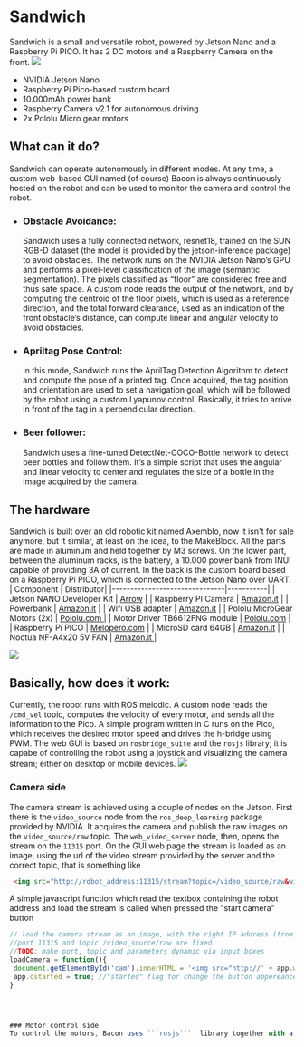 # Sandwich
Sandwich is a small and versatile robot, powered by Jetson Nano and a Raspberry Pi PICO. It has 2 DC motors and a Raspberry Camera on the front.
![](https://raw.githubusercontent.com/tolomeis/sandwich/main/imgs/sandwich-full.jpg)
- NVIDIA Jetson Nano
-  Raspberry Pi Pico-based custom board
- 10.000mAh power bank
- Raspberry Camera v2.1 for autonomous driving
- 2x Pololu Micro gear motors
 

## What can it do?
Sandwich can operate autonomously in different modes. At any time, a custom web-based GUI named (of course) Bacon is always continuously hosted on the robot and can be used to monitor the camera and control the robot.
- ### Obstacle Avoidance:
  Sandwich uses a fully connected network, resnet18, trained on the SUN RGB-D dataset (the model is provided by the jetson-inference package) to avoid obstacles. The network runs on the NVIDIA Jetson Nano’s GPU and performs a pixel-level classification of the image (semantic segmentation). The pixels classified as “floor” are considered free and thus safe space. A custom node reads the output of the network, and by computing the centroid of the floor pixels, which is used as a reference direction, and the total forward clearance, used as an indication of the front obstacle’s distance, can compute linear and angular velocity to avoid obstacles.
- ### Apriltag Pose Control:
  In this mode, Sandwich runs the AprilTag Detection Algorithm to detect and compute the pose of a printed tag. Once acquired, the tag position and orientation are used to set a navigation goal, which will be followed by the robot using a custom Lyapunov control. Basically, it tries to arrive in front of the tag in a perpendicular direction.
- ### Beer follower:
  Sandwich uses a fine-tuned DetectNet-COCO-Bottle network to detect beer bottles and follow them. It’s a simple script that uses the angular and linear velocity to center and regulates the size of a bottle in the image acquired by the camera.
## The hardware
Sandwich is built over an old robotic kit named Axemblo, now it isn't for sale anymore, but it similar, at least on the idea, to the MakeBlock.
All the parts are made in aluminum and held together by M3 screws. On the lower part, between the aluminum racks, is the battery, a 10.000 power bank from INUI capable of providing 3A of current. In the back is the custom board based on a Raspberry Pi PICO, which is connected to the Jetson Nano over UART. 
| Component					    | Distributor|
|-------------------------------|-----------|
| Jetson NANO Developer Kit     | [Arrow](https://www.arrow.com/it-it/products/945-13450-0000-100/nvidia "Arrow")     |
| Raspberry PI Camera           | [Amazon.it](https://www.amazon.it/gp/product/B01ER2SKFS "Amazon.it") |
| Powerbank                     | [Amazon.it](https://www.amazon.it/gp/product/B07PNL5STG "Amazon.it") |
| Wifi USB adapter              | [Amazon.it](https://www.amazon.it/gp/product/B07KRCW6LZ "Amazon.it") |
| Pololu MicroGear Motors (2x)  | [Pololu.com ](https://www.pololu.com/product/3077 "Pololu.com ")      |
| Motor Driver TB6612FNG module | [Pololu.com](https://www.pololu.com/product/713 "Pololu.com")       |
| Raspberry Pi PICO             | [Melopero.com](https://www.melopero.com/shop/raspberry-pi/boards/single-boards/raspberry-pi-pico/ "Melopero.com")       |
| MicroSD card  64GB            | [Amazon.it](https://www.amazon.it/gp/product/B08GYBBBBH "Amazon.it") |
| Noctua NF-A4x20 5V FAN		| [Amazon.it ](https://www.amazon.it/gp/product/B071FNHVXN "Amazon.it ")|

![](https://raw.githubusercontent.com/tolomeis/sandwich/main/imgs/schematic.png)





## Basically, how does it work:
Currently, the robot runs with ROS melodic. A custom node reads the ```/cmd_vel``` topic, computes the velocity of every motor, and sends all the information to the Pico. A simple program written in C runs on the Pico, which receives the desired motor speed and drives the h-bridge using PWM. The web GUI is based on ```rosbridge_suite``` and the ```rosjs``` library; it is capabe of controlling the robot using a joystick and visualizing the camera stream; either on desktop or mobile devices. 
![](https://raw.githubusercontent.com/tolomeis/sandwich/main/imgs/bacon.png)

### Camera side
The camera stream is achieved using a couple of nodes on the Jetson. First there is the ```video_source``` node from the ```ros_deep_learning``` package provided by NVIDIA. It acquires the camera and publish the raw images on the ```video_source/raw``` topic.  The ```web_video_server``` node, then, opens the stream on the ```11315``` port. On the GUI web page the stream is loaded as an image, using the url of the video stream provided by the server and the correct topic, that is something like
```html
 <img src="http://robot_address:11315/stream?topic=/video_source/raw&width=800&height=600&quality=50"/>
```
A simple javascript function which read the textbox containing the robot address and load the stream is called when pressed the "start camera" button
```javascript
// load the camera stream as an image, with the right IP address (from the wp_address input box)
//port 11315 and topic /video_source/raw are fixed.
//TODO: make port, topic and parameters dynamic via input boxes
loadCamera = function(){
 document.getElementById('cam').innerHTML = '<img src="http://' + app.ws_address.slice(5,-5) + ':11315/stream?topic=/video_source/raw&width=800&height=600&quality=50" class="w3-image"/>';
 app.cstarted = true; //"started" flag for change the button appereance
}




### Motor control side
To control the motors, Bacon uses ```rosjs```  library together with a ```nipple.js``` script. The joystick is based on a tutorial from "msadowski" [that you can find here](https://msadowski.github.io/ros-web-tutorial-pt1/ "here"). The webpage make also use of Vue js to better link evey action to the html elements. 

